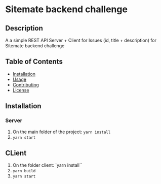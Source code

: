 # Sitemate backend challenge

## Description

A a simple REST API Server + Client for Issues (id, title + description) for Sitemate backend challenge

## Table of Contents

- [Installation](#installation)
- [Usage](#usage)
- [Contributing](#contributing)
- [License](#license)

## Installation

### Server

1. On the main folder of the project: `yarn install`
2. `yarn start`

## CLient

1. On the folder client: `yarn install``
2. `yarn build`
3. `yarn start`
